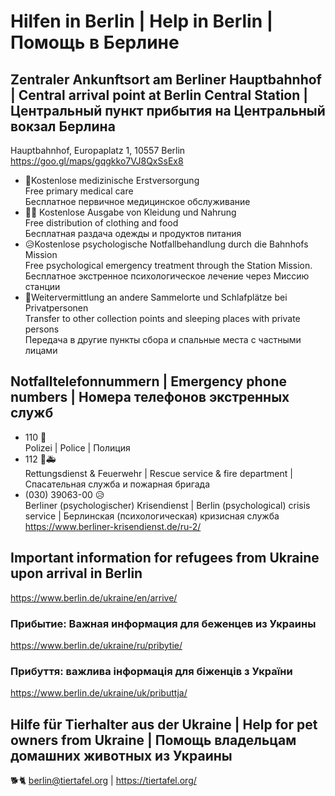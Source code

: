 # Hilfen in Berlin | Help in Berlin | Помощь в Берлине

## Zentraler Ankunftsort am Berliner Hauptbahnhof | Central arrival point at Berlin Central Station | Центральный пункт прибытия на Центральный вокзал Берлина

Hauptbahnhof, Europaplatz 1, 10557 Berlin
<https://goo.gl/maps/gqgkko7VJ8QxSsEx8>

- 🏥Kostenlose medizinische Erstversorgung  
Free primary medical care  
Бесплатное первичное медицинское обслуживание
- 👕🥗 Kostenlose Ausgabe von Kleidung und Nahrung  
Free distribution of clothing and food  
Бесплатная раздача одежды и продуктов питания
- 😥Kostenlose psychologische Notfallbehandlung durch die Bahnhofs Mission  
Free psychological emergency treatment through the Station Mission.  
Бесплатное экстренное психологическое лечение через Миссию станции
- 🛌Weitervermittlung an andere Sammelorte und Schlafplätze bei Privatpersonen  
Transfer to other collection points and sleeping places with private persons  
Передача в другие пункты сбора и спальные места с частными лицами

## Notfalltelefonnummern | Emergency phone numbers | Номера телефонов экстренных служб

- 110 🚓  
Polizei | Police | Полиция
- 112 🚒🚑  
Rettungsdienst & Feuerwehr | Rescue service & fire department | Спасательная служба и пожарная бригада
- (030) 39063-00 😥  
Berliner (psychologischer) Krisendienst | Berlin (psychological) crisis service | Берлинская (психологическая) кризисная служба  
<https://www.berliner-krisendienst.de/ru-2/>

## Important information for refugees from Ukraine upon arrival in Berlin

<https://www.berlin.de/ukraine/en/arrive/>

### Прибытие: Важная информация для беженцев из Украины

<https://www.berlin.de/ukraine/ru/pribytie/>

### Прибуття: важлива інформація для біженців з України

<https://www.berlin.de/ukraine/uk/pributtja/>

## Hilfe für Tierhalter aus der Ukraine | Help for pet owners from Ukraine | Помощь владельцам домашних животных из Украины

🐕🐈 berlin@tiertafel.org | <https://tiertafel.org/>
